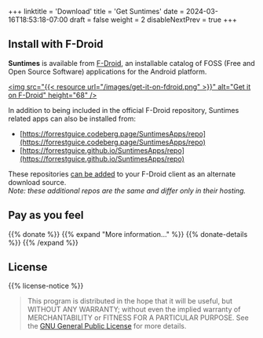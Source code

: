+++
linktitle = 'Download'
title = 'Get Suntimes'
date = 2024-03-16T18:53:18-07:00
draft = false
weight = 2
disableNextPrev = true
+++

## Install with F-Droid
**Suntimes** is available from [F-Droid](https://f-droid.org), an installable catalog of FOSS (Free and Open Source Software) applications for the Android platform.

<a href="https://f-droid.org/repository/browse/?fdid=com.forrestguice.suntimeswidget" target="_blank"><img src="{{< resource url="/images/get-it-on-fdroid.png" >}}" alt="Get it on F-Droid" height="68" /></a>

In addition to being included in the official F-Droid repository, Suntimes related apps can also be installed from:
* [https://forrestguice.codeberg.page/SuntimesApps/repo](https://forrestguice.codeberg.page/SuntimesApps/repo)
* [https://forrestguice.github.io/SuntimesApps/repo](https://forrestguice.github.io/SuntimesApps/repo)

These repositories [can be added](https://f-droid.org/en/tutorials/add-repo/) to your F-Droid client as an alternate download source.<br/>
*Note: these additional repos are the same and differ only in their hosting.*

## Pay as you feel
{{% donate %}}
{{% expand "More information..." %}}
{{% donate-details %}}
{{% /expand %}}

## License

{{% license-notice %}}

> This program is distributed in the hope that it will be useful, but WITHOUT ANY WARRANTY; without even the implied warranty of MERCHANTABILITY or FITNESS FOR A PARTICULAR PURPOSE.  See the [GNU General Public License](/license) for more details.

